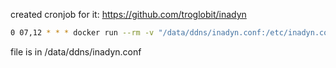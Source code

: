 created cronjob for it:
https://github.com/troglobit/inadyn
```bash
0 07,12 * * * docker run --rm -v "/data/ddns/inadyn.conf:/etc/inadyn.conf" -v "/data/ddns/cache:/var/cache/inadyn" troglobit/inadyn:latest -1 --cache-dir=/var/cache/inadyn > /dev/null 2>&1
```
file is in /data/ddns/inadyn.conf
